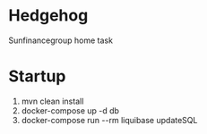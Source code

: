 # Hedgehog
Sunfinancegroup home task

# Startup
1. mvn clean install 
2. docker-compose up -d db
3. docker-compose run --rm liquibase updateSQL